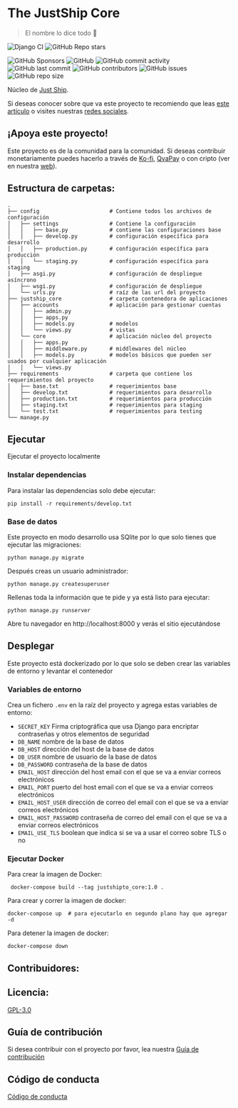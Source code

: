 # The JustShip Core
> El nombre lo dice todo 🚀

![Django CI](https://github.com/JustShip/justshipto_core/actions/workflows/django.yml/badge.svg)
![GitHub Repo stars](https://img.shields.io/github/stars/justship/justshipto_core)

![GitHub Sponsors](https://img.shields.io/github/sponsors/JustShip?logo=sponsors)
![GitHub](https://img.shields.io/github/license/justship/justshipto_core)
![GitHub commit activity](https://img.shields.io/github/commit-activity/m/JustShip/justshipto_core)
![GitHub last commit](https://img.shields.io/github/last-commit/JustShip/justshipto_core)
![GitHub contributors](https://img.shields.io/github/contributors/JustShip/justshipto_core)
![GitHub issues](https://img.shields.io/github/issues/justship/justshipto_core)
![GitHub repo size](https://img.shields.io/github/repo-size/justship/justshipto_core)

Núcleo de [Just Ship](https://justship.to).

Si deseas conocer sobre que va este proyecto te recomiendo que leas [este artículo](https://medium.com/justship/de-la-idea-al-producto-justship-fd5d9fd3ae83)
o visites nuestras [redes sociales](https://bio.link/justship).

## ¡Apoya este proyecto!
Este proyecto es de la comunidad para la comunidad. Si deseas contribuir monetariamente puedes hacerlo a través de [Ko-fi](https://ko-fi.com/justship),
[QvaPay](https://qvapay.com/payme/justshipto) o con cripto (ver en nuestra [web](https://justship.to)).

## Estructura de carpetas:

    .
    ├── config                      # Contiene todos los archivos de configuración
    │   ├── settings                # Contiene la configuración
    │   │   ├── base.py             # contiene las configuraciones base
    │   │   ├── develop.py          # configuración específica para desarrollo
    │   │   ├── production.py       # configuración específica para producción
    │   │   └── staging.py          # configuración específica para staging
    │   ├── asgi.py                 # configuración de despliegue asíncrono
    │   ├── wsgi.py                 # configuración de despliegue
    │   └── urls.py                 # raíz de las url del proyecto
    ├── justship_core               # carpeta contenedora de aplicaciones
    │   ├── accounts                # aplicación para gestionar cuentas
    │   │   ├── admin.py
    │   │   ├── apps.py
    │   │   ├── models.py           # modelos
    │   │   └── views.py            # vistas
    │   └── core                    # aplicación núcleo del proyecto
    │   │   ├── apps.py             
    │   │   ├── middleware.py       # middlewares del núcleo
    │   │   ├── models.py           # modelos básicos que pueden ser usados por cualquier aplicación
    │   │   └── views.py
    ├── requirements                # carpeta que contiene los requerimientos del proyecto
    │   ├── base.txt                # requerimientos base
    │   ├── develop.txt             # requerimientos para desarrollo
    │   ├── production.txt          # requerimientos para producción
    │   ├── staging.txt             # requerimientos para staging
    │   └── test.txt                # requerimientos para testing
    └── manage.py                   



## Ejecutar
Ejecutar el proyecto localmente
### Instalar dependencias
Para instalar las dependencias solo debe ejecutar:

    pip install -r requirements/develop.txt

### Base de datos
Este proyecto en modo desarrollo usa SQlite por lo que solo tienes que ejecutar las migraciones:

    python manage.py migrate
Después creas un usuario administrador:

    python manage.py createsuperuser
Rellenas toda la información que te pide y ya está listo para ejecutar:

    python manage.py runserver
Abre tu navegador en http://localhost:8000 y verás el sitio ejecutándose


## Desplegar
Este proyecto está dockerizado por lo que solo se deben crear las variables de entorno y levantar el contenedor

### Variables de entorno
Crea un fichero `.env` en la raíz del proyecto y agrega estas variables de entorno:

- `SECRET_KEY` Firma criptográfica que usa Django para encriptar contraseñas y otros elementos de seguridad
- `DB_NAME` nombre de la base de datos
- `DB_HOST` dirección del host de la base de datos
- `DB_USER` nombre de usuario de la base de datos
- `DB_PASSWORD` contraseña de la base de datos
- `EMAIL_HOST` dirección del host email con el que se va a enviar correos electrónicos
- `EMAIL_PORT` puerto del host email con el que se va a enviar correos electrónicos
- `EMAIL_HOST_USER` dirección de correo del email con el que se va a enviar correos electrónicos
- `EMAIL_HOST_PASSWORD` contraseña de correo del email con el que se va a enviar correos electrónicos
- `EMAIL_USE_TLS` boolean que indica si se va a usar el correo sobre TLS o no

### Ejecutar Docker
Para crear la imagen de Docker:

     docker-compose build --tag justshipto_core:1.0 .

Para crear y correr la imagen de docker:

    docker-compose up  # para ejecutarlo en segundo plano hay que agregar -d

Para detener la imagen de docker:

    docker-compose down  

## Contribuidores:

## Licencia:
[GPL-3.0](LICENSE)

## Guía de contribución
Si desea contribuir con el proyecto por favor, lea nuestra [Guía de contribución](CONTRIBUTING.md)

## Código de conducta
[Código de conducta](CODE_OF_CONDUCT.md)
